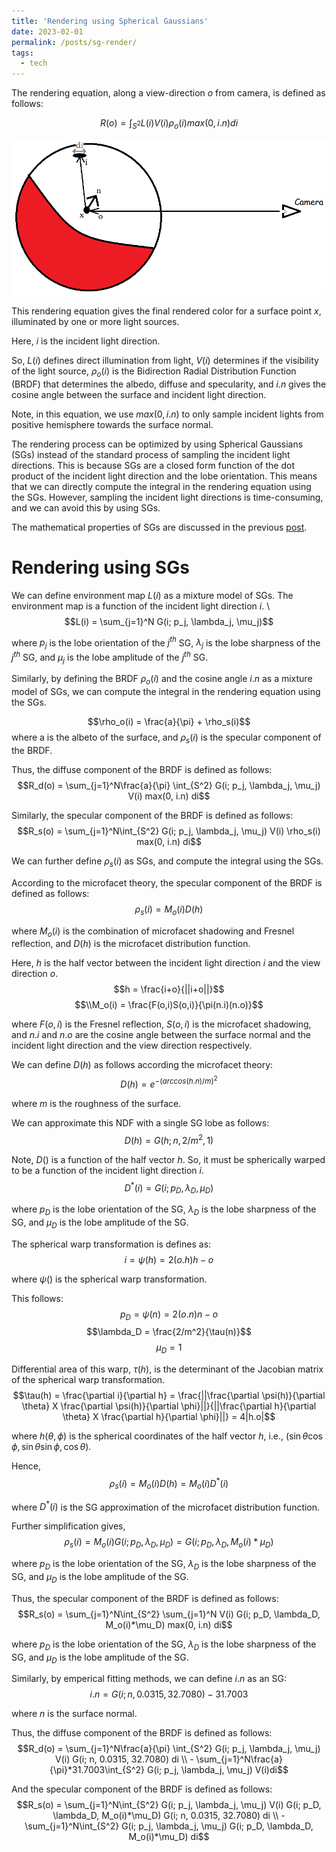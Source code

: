 ```yaml
---
title: 'Rendering using Spherical Gaussians'
date: 2023-02-01
permalink: /posts/sg-render/
tags:
  - tech
---
```


The rendering equation, along a view-direction $o$ from camera, is defined as follows:

$$R(o) = \int_{S^2} L(i) V(i) \rho_o(i) max(0, i.n) di$$

![alt text](https://raw.githubusercontent.com/alakhag/alakhag.github.io/master/images/rendering_eqn.png "Rendering Equation")

This rendering equation gives the final rendered color for a surface point $x$, illuminated by one or more light sources.

Here, $i$ is the incident light direction.

So, $L(i)$ defines direct illumination from light, $V(i)$ determines if the visibility of the light source, $\rho_o(i)$ is the Bidirection Radial Distribution Function (BRDF) that determines the albedo, diffuse and specularity, and $i.n$ gives the cosine angle between the surface and incident light direction.

Note, in this equation, we use $max(0, i.n)$ to only sample incident lights from positive hemisphere towards the surface normal.

The rendering process can be optimized by using Spherical Gaussians (SGs) instead of the standard process of sampling the incident light directions. This is because SGs are a closed form function of the dot product of the incident light direction and the lobe orientation. This means that we can directly compute the integral in the rendering equation using the SGs. However, sampling the incident light directions is time-consuming, and we can avoid this by using SGs.

The mathematical properties of SGs are discussed in the previous [post](https://alakhag.github.io/posts/sg/).

# Rendering using SGs
We can define environment map $L(i)$ as a mixture model of SGs. The environment map is a function of the incident light direction $i$. \\
$$L(i) = \sum_{j=1}^N G(i; p_j, \lambda_j, \mu_j)$$

where $p_j$ is the lobe orientation of the $j^{th}$ SG, $\lambda_j$ is the lobe sharpness of the $j^{th}$ SG, and $\mu_j$ is the lobe amplitude of the $j^{th}$ SG.

Similarly, by defining the BRDF $\rho_o(i)$ and the cosine angle $i.n$ as a mixture model of SGs, we can compute the integral in the rendering equation using the SGs.

$$\rho_o(i) = \frac{a}{\pi} + \rho_s(i)$$
where a is the albeto of the surface, and $\rho_s(i)$ is the specular component of the BRDF.

Thus, the diffuse component of the BRDF is defined as follows:
$$R_d(o) = \sum_{j=1}^N\frac{a}{\pi} \int_{S^2} G(i; p_j, \lambda_j, \mu_j) V(i) max(0, i.n) di$$

Similarly, the specular component of the BRDF is defined as follows:
$$R_s(o) = \sum_{j=1}^N\int_{S^2} G(i; p_j, \lambda_j, \mu_j) V(i) \rho_s(i) max(0, i.n) di$$

We can further define $\rho_s(i)$ as SGs, and compute the integral using the SGs.

According to the microfacet theory, the specular component of the BRDF is defined as follows:
$$\rho_s(i) = M_o(i)D(h)$$

where $M_o(i)$ is the combination of microfacet shadowing and Fresnel reflection, and $D(h)$ is the microfacet distribution function.

Here, $h$ is the half vector between the incident light direction $i$ and the view direction $o$.
$$h = \frac{i+o}{||i+o||}$$ 
$$\\M_o(i) = \frac{F(o,i)S(o,i)}{\pi(n.i)(n.o)}$$

where $F(o,i)$ is the Fresnel reflection, $S(o,i)$ is the microfacet shadowing, and $n.i$ and $n.o$ are the cosine angle between the surface normal and the incident light direction and the view direction respectively.

We can define $D(h)$ as follows according the microfacet theory:
$$D(h) = e^{-(arccos(h.n)/m)^2}$$

where $m$ is the roughness of the surface.

We can approximate this NDF with a single SG lobe as follows:
$$D(h) = G(h; n, 2/m^2, 1)$$

Note, $D()$ is a function of the half vector $h$. So, it must be spherically warped to be a function of the incident light direction $i$.
$$D^*(i) = G(i; p_D, \lambda_D, \mu_D)$$

where $p_D$ is the lobe orientation of the SG, $\lambda_D$ is the lobe sharpness of the SG, and $\mu_D$ is the lobe amplitude of the SG.

The spherical warp transformation is defines as:
$$i = \psi(h) = 2(o.h)h - o$$

where $\psi()$ is the spherical warp transformation.

This follows:
$$p_D = \psi(n) = 2(o.n)n - o$$
$$\lambda_D = \frac{2/m^2}{\tau(n)}$$
$$\mu_D = 1$$

Differential area of this warp, $\tau(h)$, is the determinant of the Jacobian matrix of the spherical warp transformation.
$$\tau(h) = \frac{\partial i}{\partial h} = \frac{||\frac{\partial \psi(h)}{\partial \theta} X \frac{\partial \psi(h)}{\partial \phi}||}{||\frac{\partial h}{\partial \theta} X \frac{\partial h}{\partial \phi}||} = 4|h.o|$$

where $h(\theta, \phi)$ is the spherical coordinates of the half vector $h$, i.e., $(\sin \theta \cos \phi, \sin \theta \sin \phi, \cos \theta)$.

Hence, 
$$\rho_s(i) = M_o(i)D(h) = M_o(i)D^*(i)$$

where $D^*(i)$ is the SG approximation of the microfacet distribution function.

Further simplification gives, 
$$\rho_s(i) = M_o(i)G(i; p_D, \lambda_D, \mu_D) = G(i; p_D, \lambda_D, M_o(i)*\mu_D)$$

where $p_D$ is the lobe orientation of the SG, $\lambda_D$ is the lobe sharpness of the SG, and $\mu_D$ is the lobe amplitude of the SG.

Thus, the specular component of the BRDF is defined as follows:
$$R_s(o) = \sum_{j=1}^N\int_{S^2} \sum_{j=1}^N V(i) G(i; p_D, \lambda_D, M_o(i)*\mu_D) max(0, i.n) di$$

where $p_D$ is the lobe orientation of the SG, $\lambda_D$ is the lobe sharpness of the SG, and $\mu_D$ is the lobe amplitude of the SG.

Similarly, by emperical fitting methods, we can define $i.n$ as an SG:
$$i.n = G(i; n, 0.0315, 32.7080) - 31.7003$$
  
  where $n$ is the surface normal.

Thus, the diffuse component of the BRDF is defined as follows:
$$R_d(o) = \sum_{j=1}^N\frac{a}{\pi} \int_{S^2} G(i; p_j, \lambda_j, \mu_j) V(i) G(i; n, 0.0315, 32.7080) di \\ - \sum_{j=1}^N\frac{a}{\pi}*31.7003\int_{S^2} G(i; p_j, \lambda_j, \mu_j) V(i)di$$

And the specular component of the BRDF is defined as follows:
$$R_s(o) = \sum_{j=1}^N\int_{S^2} G(i; p_j, \lambda_j, \mu_j) V(i) G(i; p_D, \lambda_D, M_o(i)*\mu_D) G(i; n, 0.0315, 32.7080) di \\ - \sum_{j=1}^N\int_{S^2} G(i; p_j, \lambda_j, \mu_j) G(i; p_D, \lambda_D, M_o(i)*\mu_D) di$$

